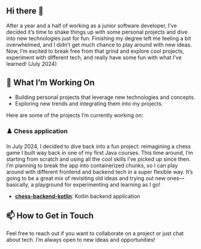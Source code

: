## Hi there 👋

After a year and a half of working as a junior software developer, I’ve decided it’s time to shake things up with some personal projects and dive into new technologies just for fun. Finishing my degree left me feeling a bit overwhelmed, and I didn’t get much chance to play around with new ideas. Now, I’m excited to break free from that grind and explore cool projects, experiment with different tech, and really have some fun with what I’ve learned! (July 2024)

## 🚀 What I’m Working On

- Building personal projects that leverage new technologies and concepts.
- Exploring new trends and integrating them into my projects.

Here are some of the projects I’m currently working on:
### ♟️ Chess application
In July 2024, I decided to dive back into a fun project: reimagining a chess game I built way back in one of my first Java courses. This time around, I’m starting from scratch and using all the cool skills I’ve picked up since then. I’m planning to break the app into containerized chunks, so I can play around with different frontend and backend tech in a super flexible way. It’s going to be a great mix of revisiting old ideas and trying out new ones—basically, a playground for experimenting and learning as I go!

- **[chess-backend-kotlin](https://github.com/StepanosaurusREX/chess-backend-kotlin)**: Kotlin backend application

## 📫 How to Get in Touch

Feel free to reach out if you want to collaborate on a project or just chat about tech. I’m always open to new ideas and opportunities!
